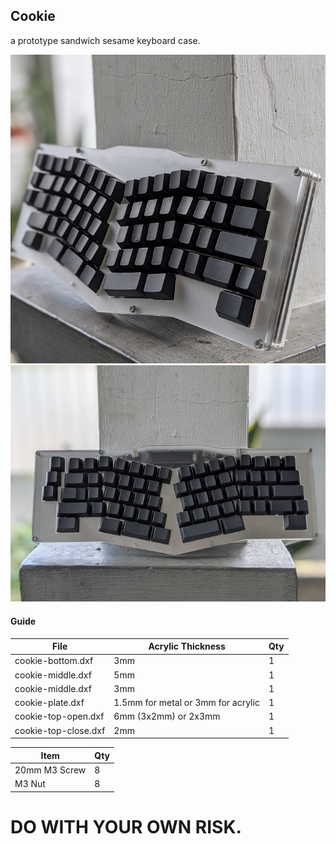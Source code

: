 ## Cookie
a prototype sandwich sesame keyboard case.

![cookie](./image.jpg)
![cookie](./image-1.jpg)

#### Guide

| File                 | Acrylic Thickness                  | Qty |
|----------------------|------------------------------------|-----|
| cookie-bottom.dxf    | 3mm                                | 1   |
| cookie-middle.dxf    | 5mm                                | 1   |
| cookie-middle.dxf    | 3mm                                | 1   |
| cookie-plate.dxf     | 1.5mm for metal or 3mm for acrylic | 1   |
| cookie-top-open.dxf  | 6mm (3x2mm) or 2x3mm                                | 1   |
| cookie-top-close.dxf | 2mm                                | 1   |



| Item          | Qty |
|---------------|-----|
| 20mm M3 Screw | 8   |
| M3 Nut        | 8   |


# DO WITH YOUR OWN RISK.
